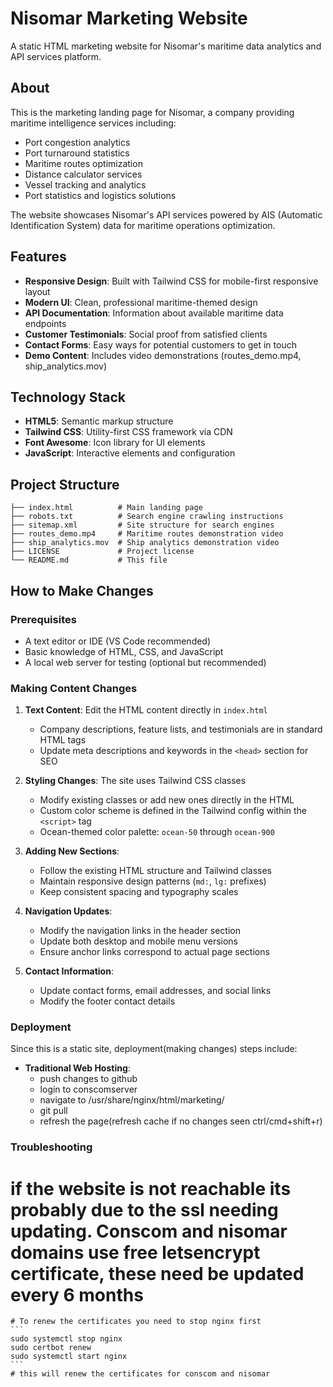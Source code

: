 # Nisomar Marketing Website

A static HTML marketing website for Nisomar's maritime data analytics and API services platform.

## About

This is the marketing landing page for Nisomar, a company providing maritime intelligence services including:

- Port congestion analytics
- Port turnaround statistics  
- Maritime routes optimization
- Distance calculator services
- Vessel tracking and analytics
- Port statistics and logistics solutions

The website showcases Nisomar's API services powered by AIS (Automatic Identification System) data for maritime operations optimization.

## Features

- **Responsive Design**: Built with Tailwind CSS for mobile-first responsive layout
- **Modern UI**: Clean, professional maritime-themed design
- **API Documentation**: Information about available maritime data endpoints
- **Customer Testimonials**: Social proof from satisfied clients
- **Contact Forms**: Easy ways for potential customers to get in touch
- **Demo Content**: Includes video demonstrations (routes_demo.mp4, ship_analytics.mov)

## Technology Stack

- **HTML5**: Semantic markup structure
- **Tailwind CSS**: Utility-first CSS framework via CDN
- **Font Awesome**: Icon library for UI elements
- **JavaScript**: Interactive elements and configuration

## Project Structure

```
├── index.html          # Main landing page
├── robots.txt          # Search engine crawling instructions  
├── sitemap.xml         # Site structure for search engines
├── routes_demo.mp4     # Maritime routes demonstration video
├── ship_analytics.mov  # Ship analytics demonstration video
├── LICENSE             # Project license
└── README.md           # This file
```

## How to Make Changes

### Prerequisites

- A text editor or IDE (VS Code recommended)
- Basic knowledge of HTML, CSS, and JavaScript
- A local web server for testing (optional but recommended)

### Making Content Changes

1. **Text Content**: Edit the HTML content directly in `index.html`
   - Company descriptions, feature lists, and testimonials are in standard HTML tags
   - Update meta descriptions and keywords in the `<head>` section for SEO

2. **Styling Changes**: The site uses Tailwind CSS classes
   - Modify existing classes or add new ones directly in the HTML
   - Custom color scheme is defined in the Tailwind config within the `<script>` tag
   - Ocean-themed color palette: `ocean-50` through `ocean-900`

3. **Adding New Sections**: 
   - Follow the existing HTML structure and Tailwind classes
   - Maintain responsive design patterns (`md:`, `lg:` prefixes)
   - Keep consistent spacing and typography scales

4. **Navigation Updates**:
   - Modify the navigation links in the header section
   - Update both desktop and mobile menu versions
   - Ensure anchor links correspond to actual page sections

5. **Contact Information**:
   - Update contact forms, email addresses, and social links
   - Modify the footer contact details


### Deployment

Since this is a static site, deployment(making changes) steps include:
- **Traditional Web Hosting**:
    - push changes to github
    - login to conscomserver
    - navigate to  /usr/share/nginx/html/marketing/
    - git pull
    - refresh the page(refresh cache if no changes seen ctrl/cmd+shift+r)


### Troubleshooting
 # if the website is not reachable its probably due to the ssl needing updating. Conscom and nisomar domains use free letsencrypt certificate, these need be updated every 6 months
    # To renew the certificates you need to stop nginx first
    ```
    sudo systemctl stop nginx
    sudo certbot renew 
    sudo systemctl start nginx
    ```
    # this will renew the certificates for conscom and nisomar